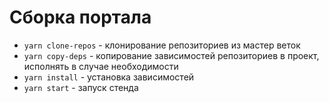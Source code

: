 # Сборка портала

- `yarn clone-repos` - клонирование репозиториев из мастер веток
- `yarn copy-deps` - копирование зависимостей репозиториев в проект, исполнять в случае необходимости
- `yarn install` - установка зависимостей
- `yarn start` - запуск стенда
